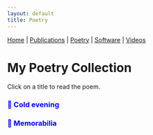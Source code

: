 ```yaml
---
layout: default
title: Poetry
---
```


<nav>
    <a href="index.html">Home</a> |
    <a href="publications.html">Publications</a> |
    <a href="poetry.html">Poetry</a> |
    <a href="software.html">Software</a> |
    <a href="videos.html">Videos</a>
</nav>

# My Poetry Collection

Click on a title to read the poem.

<!-- Poem 1 -->
<h3 onclick="togglePoem('poem1')" style="cursor: pointer; color: blue;">📖 Cold evening</h3>
<div id="poem1" style="display: none;">
    <p>
        Cuatro veranos duró el paraíso tropical.<br>
        Venías a verme siempre y yo pensaba en ti todos los días.    
    </p>

    <p>
        Recuerda príncipe, dijo:<br>
        Tus labios rojos carmesí se derriten como bon bon bum en mi boca.<br>
        Tu piel sabe como miel de abeja a mi paladar.<br>
        El mundo se vuelve extraordinario a tu lado.
    </p>

    <p>
        Cinco veranos han sido infiernos pesadísimos.<br>
        1769 noches crueles sin detenerse...<br>
        Te extraño un poco más con cada día que pasa.<br>
        Extraño a morir los finos destellos de tus ojos.<br>
        Se dice que ahora el príncipe llora un río por ti.<br>
        Como duele no ver tus ojitos caramelo nunca más.<br>
        Your eyes are the cutest thing I have ever seen.<br>
        La incertidumbre de no poder verte de nuevo mutila mi alma.  
    </p>

    <p>
        Al cerrar mis ojos, el eco de tu voz en mi memoria fluye como platino líquido.<br>
        Desearía ser prisionero del pasado para ver tu rostro por la eternidad.<br>
        Mas, hoy, mi carcel es el presente, aquí y ahora.<br>
        El futuro viene constante sin detenerse, sin darse cuenta que ya no estás aquí conmigo.<br>
        Tan cruel es la distancia inquebrantable y<br>
        la frescura del aire es sin sabor.
    </p>

    <p>
        El corazón siempre ganó frente a la mente.<br>
        Y cuan minúsculo es el ser frente al universo infinito.<br>
        Pero pido a Dios Altísimo y amoroso cuide de ti a dondequiera que vayas.<br>
        Ruego para que su escudo de paz proteja al principito que vino a verme sin conocerme tanto y vio una estrella en mí.
    </p>

    <p>
        1 de noviembre 2024
    </p>
</div>


<!-- Poem 2 -->
<h3 onclick="togglePoem('poem2')" style="cursor: pointer; color: blue;">📖 Memorabilia</h3>
<div id="poem1" style="display: none;">
    <p>
        Canciones de antaño;
        verano azul contigo a mi lado;
        primavera roja carmesí entrelazada de verde esmeralda contigo.
    </p>

    <p>
        Cuando pienso en ti, mis pensamientos brotan como retoño de primavera.
    </p>

    <p>
        Eran rosas rojas que con su fragancia recuerdan a tus amabilidades y tu rostro de príncipe.
    </p>

    <p>
        Gotitas de Janan esparcidas sobre mi piel se fusionaban bien con tus piquitos recalientitos.
    </p>

    <p>
        La voz angelical del violín de fondo hacía palpitar el diafragma del corazón.
    </p>
    
    <p>
        La sien del alma descansaba sobre tus pechos almohadones afelpados.
    </p>

    <p>
        Pétalos de rosas llovían del cielo y la luz del cariño irradiaba el crepúsculo nocturno.
    </p>

    <p>
        Yo posaba entre tus brazos de terciopelo; tú, tus labios se complacían en mi piel canela.
    </p>

    <p>
        Nuestros ojos, sinergidas de pupilas dilatadas, se decían cosas bonitas.
    </p>

    <p>
        Piquitos y estrellas destellantes nunca faltaron.
    </p>

    <p>
        Mas agora los amaneceres son cruelmente helados y congelan cada vez un poquito más al pobre corazón.
    </p>

    <p>
        Extraño a morir su dulce mirada que nunca más volverá.
    </p>

    <p>
        El alma añora tanto volver a sentir los aleteos de tu corazón.
    </p>

    <p>
        ¡Ay, cariño mío!
        Nuestro encuentro se esfuma en los cielos por una eternidad.
    </p>

    <p>
        ¡Ay, corazoncito!
        Hoy, el caudal del río Nilo se desborda con tempestad en mis ojos.
    </p>
<div>

<!-- Poem 2 -->
<h3 onclick="togglePoem('poem2')" style="cursor: pointer; color: blue;">📖 Memorabilia</h3>
<div id="poem1" style="display: none;">
    <p>
        Con el delicado timbre de tu voz,
        el alma se escapa del cuerpo para rodearte de besos, caricias y abrazos.
        Cada vez cerca de ti, el cielo eterno.
        Sin ti, el alma tribula desolado por el desierto del desamor.
        La esfera del amor se ha ido contigo.
        El inmenso frío congelador destroza la piel del corazón.
        Sin ti, los sentimientos inundan el cuerpo de pies a cabeza,
        queman la garganta como licor ardiente y
        de los ojos brotan miles de lamentaciones.
        Ya nunca volveré a verte y
        la constelación de estrellas va contigo,
        astro del cielo.
        Las notas ahora vibran amargamente y
        penetran como daga de fino filo hasta la sien.
        Los suspiros de gran tristeza se ahogan solas.
        La inspiración está marchita, no florece más y
        senesce con la aridez de la soledad.
        Todos aquellos diamantes del recuerdo reposan guardados en la sien.
        Si algún día escuchas esto,
        tu enamorado ha dicho verdad sublime.
    </p>

    <p>
        27 de marzo 2022
    </p>
<div>

<script src="togglePoems.js"></script>

